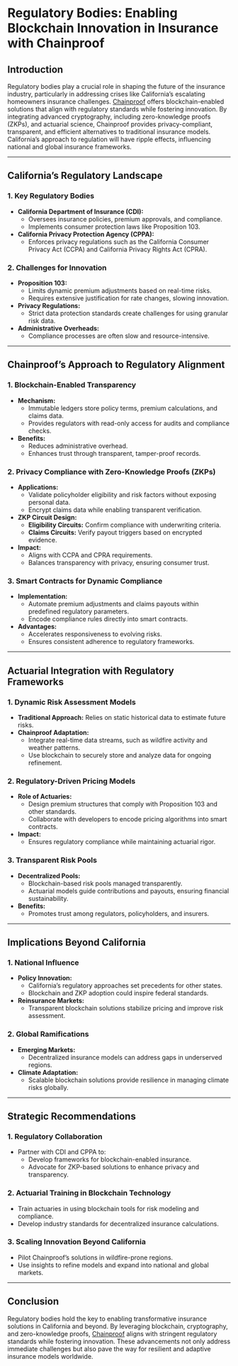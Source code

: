 # Regulatory Bodies: Enabling Blockchain Innovation in Insurance with Chainproof

## Introduction

Regulatory bodies play a crucial role in shaping the future of the insurance industry, particularly in addressing crises like California’s escalating homeowners insurance challenges. [Chainproof](../AI/chainproof.md) offers blockchain-enabled solutions that align with regulatory standards while fostering innovation. By integrating advanced cryptography, including zero-knowledge proofs (ZKPs), and actuarial science, Chainproof provides privacy-compliant, transparent, and efficient alternatives to traditional insurance models. California’s approach to regulation will have ripple effects, influencing national and global insurance frameworks.

***

## California’s Regulatory Landscape

### 1. **Key Regulatory Bodies**

* **California Department of Insurance (CDI):**
  * Oversees insurance policies, premium approvals, and compliance.
  * Implements consumer protection laws like Proposition 103.
* **California Privacy Protection Agency (CPPA):**
  * Enforces privacy regulations such as the California Consumer Privacy Act (CCPA) and California Privacy Rights Act (CPRA).

### 2. **Challenges for Innovation**

* **Proposition 103:**
  * Limits dynamic premium adjustments based on real-time risks.
  * Requires extensive justification for rate changes, slowing innovation.
* **Privacy Regulations:**
  * Strict data protection standards create challenges for using granular risk data.
* **Administrative Overheads:**
  * Compliance processes are often slow and resource-intensive.

***

## Chainproof’s Approach to Regulatory Alignment

### 1. **Blockchain-Enabled Transparency**

* **Mechanism:**
  * Immutable ledgers store policy terms, premium calculations, and claims data.
  * Provides regulators with read-only access for audits and compliance checks.
* **Benefits:**
  * Reduces administrative overhead.
  * Enhances trust through transparent, tamper-proof records.

### 2. **Privacy Compliance with Zero-Knowledge Proofs (ZKPs)**

* **Applications:**
  * Validate policyholder eligibility and risk factors without exposing personal data.
  * Encrypt claims data while enabling transparent verification.
* **ZKP Circuit Design:**
  * **Eligibility Circuits:** Confirm compliance with underwriting criteria.
  * **Claims Circuits:** Verify payout triggers based on encrypted evidence.
* **Impact:**
  * Aligns with CCPA and CPRA requirements.
  * Balances transparency with privacy, ensuring consumer trust.

### 3. **Smart Contracts for Dynamic Compliance**

* **Implementation:**
  * Automate premium adjustments and claims payouts within predefined regulatory parameters.
  * Encode compliance rules directly into smart contracts.
* **Advantages:**
  * Accelerates responsiveness to evolving risks.
  * Ensures consistent adherence to regulatory frameworks.

***

## Actuarial Integration with Regulatory Frameworks

### 1. **Dynamic Risk Assessment Models**

* **Traditional Approach:** Relies on static historical data to estimate future risks.
* **Chainproof Adaptation:**
  * Integrate real-time data streams, such as wildfire activity and weather patterns.
  * Use blockchain to securely store and analyze data for ongoing refinement.

### 2. **Regulatory-Driven Pricing Models**

* **Role of Actuaries:**
  * Design premium structures that comply with Proposition 103 and other standards.
  * Collaborate with developers to encode pricing algorithms into smart contracts.
* **Impact:**
  * Ensures regulatory compliance while maintaining actuarial rigor.

### 3. **Transparent Risk Pools**

* **Decentralized Pools:**
  * Blockchain-based risk pools managed transparently.
  * Actuarial models guide contributions and payouts, ensuring financial sustainability.
* **Benefits:**
  * Promotes trust among regulators, policyholders, and insurers.

***

## Implications Beyond California

### 1. **National Influence**

* **Policy Innovation:**
  * California’s regulatory approaches set precedents for other states.
  * Blockchain and ZKP adoption could inspire federal standards.
* **Reinsurance Markets:**
  * Transparent blockchain solutions stabilize pricing and improve risk assessment.

### 2. **Global Ramifications**

* **Emerging Markets:**
  * Decentralized insurance models can address gaps in underserved regions.
* **Climate Adaptation:**
  * Scalable blockchain solutions provide resilience in managing climate risks globally.

***

## Strategic Recommendations

### 1. **Regulatory Collaboration**

* Partner with CDI and CPPA to:
  * Develop frameworks for blockchain-enabled insurance.
  * Advocate for ZKP-based solutions to enhance privacy and transparency.

### 2. **Actuarial Training in Blockchain Technology**

* Train actuaries in using blockchain tools for risk modeling and compliance.
* Develop industry standards for decentralized insurance calculations.

### 3. **Scaling Innovation Beyond California**

* Pilot Chainproof’s solutions in wildfire-prone regions.
* Use insights to refine models and expand into national and global markets.

***

## Conclusion

Regulatory bodies hold the key to enabling transformative insurance solutions in California and beyond. By leveraging blockchain, cryptography, and zero-knowledge proofs, [Chainproof](../AI/chainproof.md) aligns with stringent regulatory standards while fostering innovation. These advancements not only address immediate challenges but also pave the way for resilient and adaptive insurance models worldwide.
